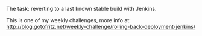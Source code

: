 The task: reverting to a last known stable build with Jenkins.

This is one of my weekly challenges, more info at: http://blog.gotofritz.net/weekly-challenge/rolling-back-deployment-jenkins/

